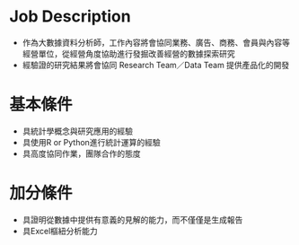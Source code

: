 # Job Description

* 作為大數據資料分析師，工作內容將會協同業務、廣告、商務、會員與內容等經營單位，從經營角度協助進行發掘改善經營的數據探索研究
* 經驗證的研究結果將會協同 Research Team／Data Team 提供產品化的開發

# 基本條件

* 具統計學概念與研究應用的經驗
* 具使用R or Python進行統計運算的經驗
* 具高度協同作業，團隊合作的態度

# 加分條件

* 具證明從數據中提供有意義的見解的能力，而不僅僅是生成報告
* 具Excel樞紐分析能力
